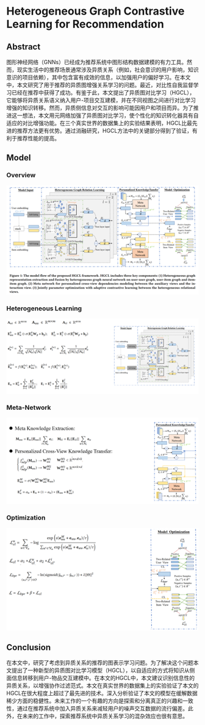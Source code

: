 # Heterogeneous Graph Contrastive Learning for Recommendation
## Abstract
图形神经网络（GNNs）已经成为推荐系统中图形结构数据建模的有力工具。然而，现实生活中的推荐场景通常涉及异质关系（例如，社会意识的用户影响，知识意识的项目依赖），其中包含富有成效的信息，以加强用户的偏好学习。在本文中，本文研究了用于推荐的异质图增强关系学习的问题。最近，对比性自我监督学习已经在推荐中获得了成功。有鉴于此，本文提出了异质图对比学习（HGCL），它能够将异质关系语义纳入用户-项目交互建模，并在不同视图之间进行对比学习增强的知识转移。然而，异质侧信息对交互的影响可能因用户和项目而异。为了推进这一想法，本文用元网络加强了异质图对比学习，使个性化的知识转化器具有自适应的对比增强功能。在三个真实世界的数据集上的实验结果表明，HGCL比最先进的推荐方法更有优势。通过消融研究，HGCL方法中的关键部分得到了验证，有利于推荐性能的提高。
## Model
### Overview
![img.png](fig/img1.png)
### Heterogeneous Learning
![img.png](fig/img2.png)
### Meta-Network
![img.png](fig/img3.png)
### Optimization
![img.png](fig/img4.png)
## Conclusion
在本文中，研究了考虑到异质关系的推荐的图表示学习问题。为了解决这个问题本文提出了一种新型的异质图对比学习模型（HGCL），以自适应的方式将知识从侧面信息转移到用户-物品交互建模中。在本文的HGCL中，本文建议识别信息性的异质关系，以增强协作过滤范式。本文在真实世界的数据集上的实验验证了本文的HGCL在很大程度上超过了最先进的技术。深入分析验证了本文的模型在缓解数据稀少方面的稳健性。未来工作的一个有趣的方向是探索和分离真正的兴趣和一致性，通过在推荐系统中加入异质关系来减轻用户的噪声交互数据的流行偏差。此外，在未来的工作中，探索推荐系统中异质关系学习的混杂效应也很有意思。